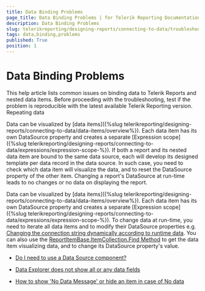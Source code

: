 ```yaml
---
title: Data Binding Problems
page_title: Data Binding Problems | for Telerik Reporting Documentation
description: Data Binding Problems
slug: telerikreporting/designing-reports/connecting-to-data/troubleshooting/data-binding-problems
tags: data,binding,problems
published: True
position: 1
---
```


# Data Binding Problems



This help article lists common issues on binding data to Telerik Reports and nested data items.
        Before proceeding with the troubleshooting, test if the problem is reproducible with the latest
        available Telerik Reporting version.
      Repeating data

Data can be visualized by [data items]({%slug telerikreporting/designing-reports/connecting-to-data/data-items/overview%}).
          Each data item has its own DataSource property and creates a separate [Expression scope]({%slug telerikreporting/designing-reports/connecting-to-data/expressions/expression-scope-%}).
          If both a report and its nested data item are bound to the same data source,
          each will develop its designed template per data record in the data source.
          In such case, you need to check which data item will visualize the data, and to reset the DataSource property of the other item.
        Changing a report's DataSource at run-time leads to no changes or no data on displaying the report.

Data can be visualized by [data items]({%slug telerikreporting/designing-reports/connecting-to-data/data-items/overview%}).
          Each data item has its own DataSource property and creates a separate [Expression scope]({%slug telerikreporting/designing-reports/connecting-to-data/expressions/expression-scope-%}).
          To change data at run-time, you need to iterate all data items and to modify their DataSource properties e.g. [Changing the connection string dynamically according to runtime data](http://www.telerik.com/support/kb/reporting/details/changing-the-connection-string-dynamically-according-to-runtime-data).
          You can also use the [ReportItemBase.ItemCollection.Find Method](http://docs.telerik.com/reporting/overload-telerik-reporting-reportitembase-itemcollection-find) to get the data item visualizing data, and to change its DataSource property's value.
        

 * [Do I need to use a Data Source component?](http://www.telerik.com/support/kb/reporting/details/do-i-need-to-use-a-data-source-component)

 * [Data Explorer does not show all or any data fields](http://www.telerik.com/support/kb/reporting/details/data-explorer-does-not-show-all-or-any-data-fields)

 * [How to show 'No Data Message' or hide an item in case of No data](http://www.telerik.com/support/kb/reporting/details/how-to-show-no-data-message-or-hide-an-item-in-case-of-no-data)

